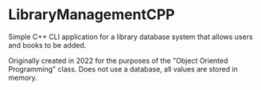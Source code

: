 # LibraryManagementCPP
Simple C++ CLI application for a library database system that allows users and books to be added.

Originally created in 2022 for the purposes of the "Object Oriented Programming" class. Does not use a database, all values are stored in memory.
